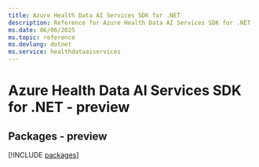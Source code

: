 ```yaml
---
title: Azure Health Data AI Services SDK for .NET
description: Reference for Azure Health Data AI Services SDK for .NET
ms.date: 06/06/2025
ms.topic: reference
ms.devlang: dotnet
ms.service: healthdataaiservices
---
```

# Azure Health Data AI Services SDK for .NET - preview
## Packages - preview
[!INCLUDE [packages](health-data-ai-services-index.md)]
